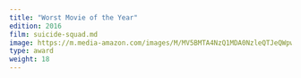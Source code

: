 ```yaml
---
title: "Worst Movie of the Year"
edition: 2016
film: suicide-squad.md
image: https://m.media-amazon.com/images/M/MV5BMTA4NzQ1MDA0NzleQTJeQWpwZ15BbWU4MDc0MTcwNDkx._V1_FMjpg_UX1024_.jpg
type: award
weight: 18
---
```

